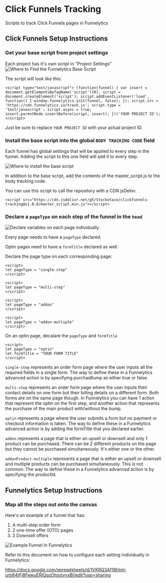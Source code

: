 # Click Funnels Tracking
Scripts to track Click Funnels pages in Funnelytics

## Click Funnels Setup Instructions

### Get your base script from project settings

Each project has it's own script in "Project Settings"
![Where to Find the Funnelytics Base Script](https://p91.p3.n0.cdn.getcloudapp.com/items/8LujGov5/2020-04-10_12-41-49.png?v=844550786a70009f3b7d2000cc26269f)

The script will look like this: 

```
<script type="text/javascript"> (function(funnel) { var insert = document.getElementsByTagName('script')[0], script = document.createElement('script'); script.addEventListener('load', function() { window.funnelytics.init(funnel, false); }); script.src = 'https://cdn.funnelytics.io/track.js'; script.type = 'text/javascript'; script.async = true; insert.parentNode.insertBefore(script, insert); })('YOUR PROJECT ID'); </script>
```

Just be sure to replace `YOUR PROJECT ID` with your actual project ID.

### Install the base script into the global `BODY TRACKING CODE` field

Each funnel has global settings that will be applied to every step in the funnel. Adding the script to this one field will add it to every step.

![Where to install the base script](https://p91.p3.n0.cdn.getcloudapp.com/items/QwuKWA11/2020-04-10_12-37-40.png?v=0d0d8086eb9eba1d6282fdab94476b68)

In addition to the base script, add the contents of the master_script.js to the body tracking code.

You can use this script to call the repository with a CDN jsDelivr. 

```
<script src="https://cdn.jsdelivr.net/gh/Stockotaco/clickfunnels-tracking@v1.0.0/master_script.min.js"></script>
```

### Declare a `pageType` on each step of the funnel in the `head`

![Declare variables on each page individually](https://p91.p3.n0.cdn.getcloudapp.com/items/7Ku0BEwd/2020-04-10_12-59-40.png?v=fba0089a11047246fd8292c8c78d9d84)

Every page needs to have a `pageType` declared. 

Optin pages need to have a `formTitle` declared as well.

Declare the page type on each corresponding page:

```
<script>
let pageType = "single-step"
</script>
```
```
<script>
let pageType = "multi-step"
</script>
```

```
<script>
let pageType = "addon"
</script>
```
```
<script>
let pageType = "addon-multiple"
</script>
```
On an optin page, decalare the `pageType` and `formTitle`

```
<script>
let pageType = "optin"
let formTitle = "YOUR FORM TITLE"
</script>
```

`single-step` represents an order form page where the user inputs all the required fields in a single form.
    The way to define these in a Funnelytics advanced action is by specifying purchasBump as either true or false.

`multi-step` represents an order form page where the user inputs their contact details on one form but their 
    billing details on a different form. Both forms are on the same page though.
    In Funnelytics you can have 1 action that represent the optin on the first step, 
        and another action that represents the purchase of the main product with/without the bump.


`optin` represents a page where the user submits a form but no payment or checkout information is taken. 
    The way to define these in a Funnelytics advanced action is by adding the formTitle that you declared earlier.

`addon` represents a page that is either an upsell or downsell and only 1 product can be purchased. 
    There can be 2 different products on the page but they cannot be purchased simultaneously. It's either one or the other. 


`addonProduct-multiple` represents a page that is either an upsell or downsell and multiple products can be purchased simultaneously. This is not common.
    The way to define these in a Funnelytics advanced action is by specifying the productId.


## Funnelytics Setup Instructions

### Map all the steps out onto the canvas

Here's an example of a funnel that has:

1. A multi-step order form
2. 2 one-time offer (OTO) pages
3. 2 Downsell offers

![Example Funnel In Funnelytics](https://p91.p3.n0.cdn.getcloudapp.com/items/eDu62gLA/Image%202020-04-10%20at%201.09.28%20PM.png?v=2471b30d1a8c1d432fab3dcab68241c3)

Refer to this document on how to configure each setting individually in Funnelytics:

https://docs.google.com/spreadsheets/d/1VKRQ3Af18hlml-urb84tFj8FewuERlQqzOtgutvyxBI/edit?usp=sharing